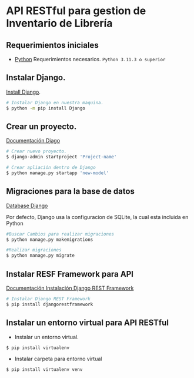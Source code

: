 # API RESTful para gestion de Inventario de Librería

## Requerimientos iniciales

* [Python](https://www.python.org) Requerimientos necesarios.
```Python 3.11.3 o superior```

## Instalar Django.
[Install Django](https://docs.djangoproject.com/en/4.2/topics/install/#installing-official-release).

```bash
# Instalar Django en nuestra maquina.
$ python -m pip install Django
```

## Crear un proyecto.
[Documentación Djago](https://docs.djangoproject.com/en/4.2/intro/tutorial01/)
```bash
# Crear nuevo proyecto.
$ django-admin startproject 'Project-name'

# Crear apliación dentro de Django
$ python manage.py startapp 'new-model'
```

## Migraciones para la base de datos
[Database Django](https://docs.djangoproject.com/en/4.2/intro/tutorial02/)

<p>Por defecto, Django usa la configuracion de SQLite, la cual esta incluida en Python<p>

```bash
#Buscar Cambios para realizar migraciones
$ python manage.py makemigrations

#Realizar migraciones
$ python manage.py migrate
```

## Instalar RESF Framework para API
[Documentación Instalación Django REST Framework](https://www.django-rest-framework.org)
```bash
# Instalar Django REST Framework
$ pip install djangorestframework
```
## Instalar un entorno virtual para API RESTful
* Instalar un entorno virtual.

```bash
$ pip install virtualenv
```
* Instalar carpeta para entorno virtual
```bash
$ pip install virtualenv venv
```

